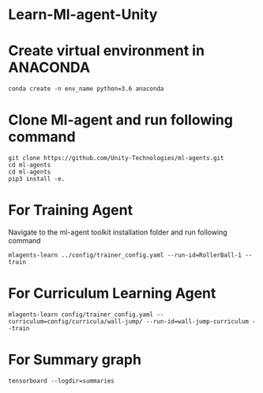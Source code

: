 # Learn-Ml-agent-Unity

# Create virtual environment in ANACONDA
```
conda create -n env_name python=3.6 anaconda
```

# Clone Ml-agent and run following command
```
git clone https://github.com/Unity-Technologies/ml-agents.git  
cd ml-agents  
cd ml-agents  
pip3 install -e.
```


# For Training Agent
Navigate to the ml-agent toolkit installation folder and run following command
```
mlagents-learn ../config/trainer_config.yaml --run-id=RollerBall-1 --train
```

# For Curriculum Learning Agent
````
mlagents-learn config/trainer_config.yaml --curriculum=config/curricula/wall-jump/ --run-id=wall-jump-curriculum --train
````

# For Summary graph
```
tensorboard --logdir=summaries
```
